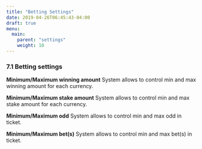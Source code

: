 ```yaml
---
title: "Betting Settings"
date: 2019-04-26T06:45:43-04:00
draft: true
menu:
  main:
    parent: "settings"
    weight: 10
---
```


### 7.1 Betting settings

**Minimum/Maximum winning amount**
System allows to control min and max winning amount for each currency.

**Minimum/Maximum stake amount**
System allows to control min and max stake amount for each currency.

**Minimum/Maximum  odd**
System allows to control min and max odd in ticket.

**Minimum/Maximum  bet(s)**
System allows to control min and max bet(s) in ticket.
